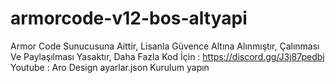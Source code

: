 # armorcode-v12-bos-altyapi
Armor Code Sunucusuna Aittir,
Lisanla Güvence Altına Alınmıştır,
Çalınması Ve Paylaşılması Yasaktır,
Daha Fazla Kod İçin : https://discord.gg/J3j87pedbj
Youtube : Aro Design
ayarlar.json Kurulum yapın
